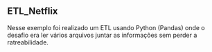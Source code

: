 ## ETL_Netflix
Nesse exemplo foi realizado um ETL usando Python (Pandas) onde o desafio era ler vários arquivos juntar as informações sem perder a ratreabilidade.
